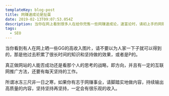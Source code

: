 ```yaml
---
templateKey: blog-post
title: 网赚速成论是扯蛋
date: 2019-02-13T09:07:53.054Z
description: 当你在网上看到很多人在给你兜售一些网赚速成论，速富论时，请初上手的网赚同学们注意了，我以我的痛苦经验告诉你，那些都是扯蛋得不得了的事情，没有一个是靠谱的。
tags:
  - SEO
---
```

当你看到有人在网上晒一些GG的高收入图片，请不要以为人家一下子就可以得到的，那是他过去积累了很长时间的知识和坚持做的效果，或者是P的。

真正做网站的人能否成功还是看那个人的思考的战略，即方向，并且有一定的互联网推广方法，还要有每天坚持的工作。

所谓冰冻三尺非一日之寒，如果你有志于网赚事业，请脚踏实地做内容，持续输出高质量的内容，坚持坚持再坚持，一定会有很乐观的收入。
